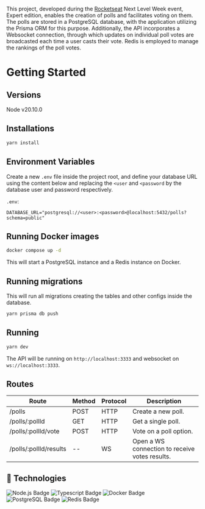 This project, developed during the [Rocketseat](https://www.rocketseat.com.br/) Next Level Week event, Expert edition, enables the creation of polls and facilitates voting on them. The polls are stored in a PostgreSQL database, with the application utilizing the Prisma ORM for this purpose. Additionally, the API incorporates a Websocket connection, through which updates on individual poll votes are broadcasted each time a user casts their vote. Redis is employed to manage the rankings of the poll votes.

# Getting Started

## Versions

Node v20.10.0

## Installations

```bash
yarn install
```

## Environment Variables

Create a new `.env` file inside the project root, and define your database URL using the content below and replacing the `<user` and `<password` by the database user and password respectively.

`.env`:

```
DATABASE_URL="postgresql://<user>:<password>@localhost:5432/polls?schema=public"
```

## Running Docker images

```bash
docker compose up -d
```

This will start a PostgreSQL instance and a Redis instance on Docker.

## Running migrations

This will run all migrations creating the tables and other configs inside the database.

```bash
yarn prisma db push
```

## Running

```bash
yarn dev
```

The API will be running on `http://localhost:3333` and websocket on `ws://localhost:3333`.

## Routes

| Route                  | Method | Protocol | Description                                    |
| ---------------------- | ------ | -------- | ---------------------------------------------- |
| /polls                 | POST   | HTTP     | Create a new poll.                             |
| /polls/:pollId         | GET    | HTTP     | Get a single poll.                             |
| /polls/:pollId/vote    | POST   | HTTP     | Vote on a poll option.                         |
| /polls/:pollId/results | --     | WS       | Open a WS connection to receive votes results. |


## 🔗  Technologies


![Node.js Badge](https://img.shields.io/badge/-Node.js-1e293b?logo=node.js&logoColor=white)
![Typescript Badge](https://img.shields.io/badge/-Typescript-1e293b?logo=typescript&logoColor=white)
![Docker Badge](https://img.shields.io/badge/-Docker-1e293b?logo=docker&logoColor=white)
![PostgreSQL Badge](https://img.shields.io/badge/-PostgreSQL-1e293b?logo=postgresql&logoColor=white)
![Redis Badge](https://img.shields.io/badge/-Redis-1e293b?logo=redis&logoColor=white)
